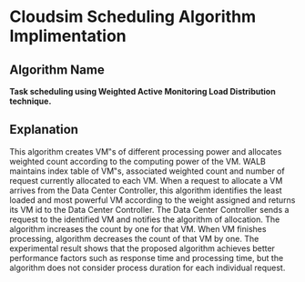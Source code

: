 # Cloudsim Scheduling Algorithm Implimentation

## Algorithm Name
**Task scheduling using Weighted Active Monitoring Load Distribution technique.**

## Explanation
This algorithm creates VM‟s of different processing power and allocates
weighted count according to the computing power of the VM. WALB maintains index table
of VM‟s, associated weighted count and number of request currently allocated to each
VM. When a request to allocate a VM arrives from the Data Center Controller, this
algorithm identifies the least loaded and most powerful VM according to the weight
assigned and returns its VM id to the Data Center Controller. The Data Center Controller
sends a request to the identified VM and notifies the algorithm of allocation. The
algorithm increases the count by one for that VM. When VM finishes processing,
algorithm decreases the count of that VM by one. The experimental result shows that the
proposed algorithm achieves better performance factors such as response time and
processing time, but the algorithm does not consider process duration for each individual
request.
